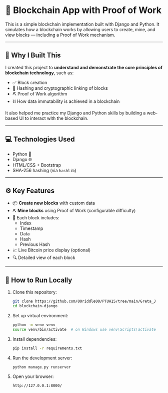 # 🔗 Blockchain App with Proof of Work

This is a simple blockchain implementation built with Django and Python. It simulates how a blockchain works by allowing users to create, mine, and view blocks — including a Proof of Work mechanism.

---

## 🧠 Why I Built This

I created this project to **understand and demonstrate the core principles of blockchain technology**, such as:

- ✅ Block creation
- 🔐 Hashing and cryptographic linking of blocks
- ⛏️ Proof of Work algorithm
- ⛓️ How data immutability is achieved in a blockchain

It also helped me practice my Django and Python skills by building a web-based UI to interact with the blockchain.

---

## 💻 Technologies Used

- Python 🐍
- Django 🌐
- HTML/CSS + Bootstrap
- SHA-256 hashing (via `hashlib`)

---

## ⚙️ Key Features

- 📦 **Create new blocks** with custom data  
- ⛏️ **Mine blocks** using Proof of Work (configurable difficulty)
- 🔗 Each block includes:
  - Index
  - Timestamp
  - Data
  - Hash
  - Previous Hash
- 📈 Live Bitcoin price display (optional)
- 🔍 Detailed view of each block

---

## 🔧 How to Run Locally

1. Clone this repository:
   ```bash
   git clone https://github.com/00riddle00/PTUA15/tree/main/Greta_J
   cd blockchain-django

2. Set up virtual environment:
    ```bash
    python -m venv venv
    source venv/bin/activate  # on Windows use venv\Scripts\activate

3. Install dependencies:
    ```bash
    pip install -r requirements.txt

4. Run the development server:
    ```bash
    python manage.py runserver
   
5. Open your browser:
    ```bash
    http://127.0.0.1:8000/
